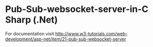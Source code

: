 # Pub-Sub-websocket-server-in-C Sharp (.Net)

For documentation visit 
http://www.w3-tutorials.com/web-development/asp-net/item/21-pub-sub-websocket-server
